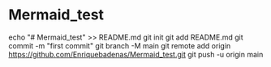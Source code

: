 # Mermaid_test
echo "# Mermaid_test" >> README.md
git init
git add README.md
git commit -m "first commit"
git branch -M main
git remote add origin https://github.com/Enriquebadenas/Mermaid_test.git
git push -u origin main

